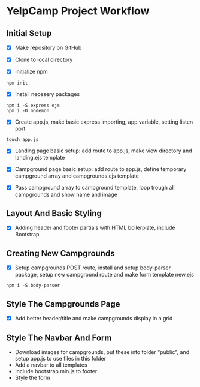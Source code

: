 # YelpCamp Project Workflow

## Initial Setup

- [x] Make repository on GitHub

- [x] Clone to local directory

- [x] Initialize npm
```
npm init
```

- [x] Install necesery packages
``` 
npm i -S express ejs 
npm i -D nodemon
```

- [x] Create app.js, make basic express importing, app variable, setting listen port
```
touch app.js
```

- [x] Landing page basic setup: add route to app.js, make view directory and landing.ejs template

- [x] Campground page basic setup: add route to app.js, define temporary campground array and campgrounds.ejs template

- [x] Pass campground array to campground template, loop trough all campgrounds and show name and image

## Layout And Basic Styling

- [x] Adding header and footer partials with HTML boilerplate, include Bootstrap

## Creating New Campgrounds

- [x] Setup campgrounds POST route, install and setup body-parser package, setup new campground route and make form template new.ejs
```
npm i -S body-parser
```

## Style The Campgrounds Page

- [x] Add better header/title and make campgrounds display in a grid

## Style The Navbar And Form

* Download images for campgrounds, put these into folder "public", and setup app.js to use files in this folder
* Add a navbar to all templates
* Include bootstrap.min.js to footer
* Style the form

